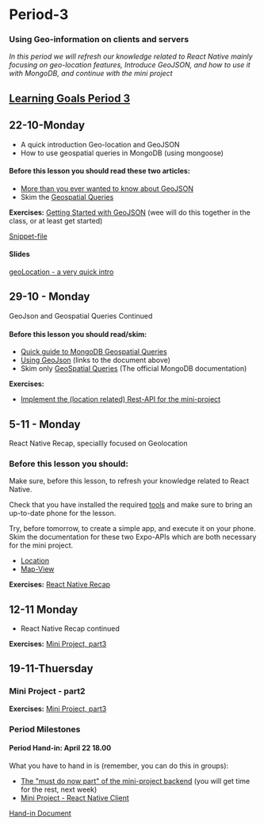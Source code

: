 # Period-3 

### Using Geo-information on clients and servers


*In this period we will refresh our knowledge related to React Native mainly focusing on geo-location features, Introduce GeoJSON, and how to use it with MongoDB, and continue with the mini project*

## [Learning Goals Period 3](https://docs.google.com/document/d/12WHBIzeT0mh0ZWmwFKufTJFTdQy007sZich9XWApW48/edit?usp=sharing)

## 22-10-Monday
* A quick introduction Geo-location and GeoJSON 
* How to use geospatial queries in MongoDB (using mongoose)

#### Before this lesson you should read these two articles:
- [More than you ever wanted to know about GeoJSON](https://macwright.org/2015/03/23/geojson-second-bite)
- Skim the [Geospatial Queries](https://docs.mongodb.com/manual/geospatial-queries/)


**Exercises:** 
[Getting Started with GeoJSON](https://docs.google.com/document/d/1AmOU_c_ELEyn522X1j8rFnfUAt7u8fMpvH7t-KshS1s/edit?usp=sharing) (wee will do this together in the class, or at least get started)

[Snippet-file](https://docs.google.com/document/d/10tJmEpsGLNznZfH1pg_Vt2aj6Px5deCL4fxq2OsLXEo/edit?usp=sharing)

#### Slides
[geoLocation - a very quick intro](https://docs.google.com/presentation/d/1vrHg25THjO3nar--glMoolsrVhzZRg4rc_khqdVn4sU/edit?usp=sharing)

## 29-10 - Monday

GeoJson and Geospatial Queries Continued

#### Before this lesson you should read/skim:
- [Quick guide to MongoDB Geospatial Queries](http://thecodebarbarian.com/80-20-guide-to-mongodb-geospatial-queries)
- [Using GeoJson](https://mongoosejs.com/docs/geojson.html) (links to the document above)
- Skim only [GeoSpatial Queries](https://docs.mongodb.com/manual/geospatial-queries/#geospatial-indexes) (The official MongoDB documentation)

**Exercises:**
* [Implement the (location related) Rest-API for the mini-project](https://docs.google.com/document/d/1s_W83hYp91qNrI5Dy39O_GvFUnTmutvSyHcGDnQFJHw/edit?usp=sharing)


## 5-11 - Monday

React Native Recap, speciallly focused on Geolocation

### Before this lesson you should:
Make sure, before this lesson, to refresh your knowledge related to React Native.

Check that you have installed the required [tools](https://docs.expo.io/versions/latest/) and make sure to bring an up-to-date phone for the lesson. 

Try, before tomorrow, to create a simple app, and execute it on your phone.
Skim the documentation for these two Expo-APIs which are both necessary for the mini project.

- [Location](https://docs.expo.io/versions/v26.0.0/sdk/location)
- [Map-View](https://docs.expo.io/versions/v26.0.0/sdk/map-view)


**Exercises:** 
[React Native Recap](https://docs.google.com/document/d/1KRwv93xe0AXYVQVr-qEm9xuJmmc2vmG-iAe3iuWplP0/edit?usp=sharing)

## 12-11 Monday
* React Native Recap continued

**Exercises:** 
[Mini Project, part3](https://docs.google.com/document/d/1rePwGnH53JpAnjctJV6ew-x43HA96W-8R0dnIIqvCcc/edit?usp=sharing)


## 19-11-Thuersday
### Mini Project - part2

**Exercises:** 
[Mini Project, part3](https://docs.google.com/document/d/1rePwGnH53JpAnjctJV6ew-x43HA96W-8R0dnIIqvCcc/edit?usp=sharing)

### Period Milestones
#### Period Hand-in: April 22 18.00
What you have to hand in is (remember, you can do this in groups):
 - [The "must do now part" of the mini-project backend](https://docs.google.com/document/d/1s_W83hYp91qNrI5Dy39O_GvFUnTmutvSyHcGDnQFJHw/edit?usp=sharing) (you will get time for the rest, next week)
 - [Mini Project - React Native Client](https://docs.google.com/document/d/1rePwGnH53JpAnjctJV6ew-x43HA96W-8R0dnIIqvCcc/edit?usp=sharing)

[Hand-in Document](https://docs.google.com/spreadsheets/d/1kZrm8Dmx90otINNoICzUhCo7I7eSJZq1wrc-ErsPsVU/edit?usp=sharing) 

